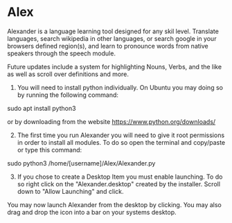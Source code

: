 # Alex

Alexander is a language learning tool designed for any skil level. Translate languages, search wikipedia in other languages, or search google in your browsers defined region(s), and learn to pronounce words from native speakers through the speech module.

Future updates include a system for highlighting Nouns, Verbs, and the like as well as scroll over definitions and more.

1. You will need to install python individually. On Ubuntu you may doing so by running the following command:

sudo apt install python3

or by downloading from the website
https://www.python.org/downloads/

2. The first time you run Alexander you will need to give it root permissions in order to install all modules. To do so open the terminal and copy/paste or type this command:

sudo python3 /home/[username]/Alex/Alexander.py

3. If you chose to create a Desktop Item you must enable launching. To do so right click on the "Alexander.desktop" created by the installer. Scroll down to "Allow Launching" and click.

You may now launch Alexander from the desktop by clicking. You may also drag and drop the icon into a bar on your systems desktop.
